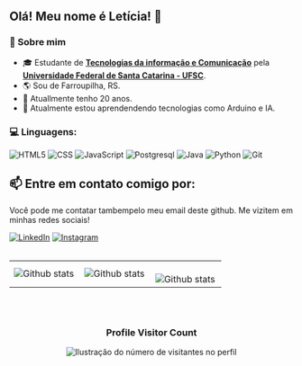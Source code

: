 ## Olá! Meu nome é <strong>Letícia</strong>! 👋
### :book:  Sobre mim
- 🎓 Estudante de <a target="_blank" href="https://tic.ufsc.br/"><strong>Tecnologias da informação e Comunicação</strong></a> pela <a href="https://ufsc.br/" target="_blank"><strong>Universidade Federal de Santa Catarina - UFSC</strong></a>.
- :earth_americas: Sou de Farroupilha, RS.
- :birthday: Atuallmente tenho 20 anos.
- 🌱 Atualmente estou aprendendendo tecnologias como Arduino e IA.
### :computer: Linguagens:
![HTML5](https://img.shields.io/badge/HTML5-E34F26?style=for-the-badge&logo=html5&logoColor=white)
![CSS](https://img.shields.io/badge/CSS3-1572B6?style=for-the-badge&logo=css3&logoColor=white)
![JavaScript](https://img.shields.io/badge/JavaScript-F7DF1E?style=for-the-badge&logo=javascript&logoColor=black)
![Postgresql](https://img.shields.io/badge/postgresql-4169e1?style=for-the-badge&logo=postgresql&logoColor=white)
![Java](https://img.shields.io/badge/Java-ED8B00?style=for-the-badge&logo=openjdk&logoColor=white)
![Python](https://img.shields.io/badge/python-3670A0?style=for-the-badge&logo=python&logoColor=ffdd54)
![Git](https://img.shields.io/badge/Git-E34F26?style=for-the-badge&logo=git&logoColor=white)

## 📫 Entre em contato comigo por:
Você pode me contatar tambempelo meu email deste github. Me vizitem em minhas redes sociais!

<a target="_blank" href="https://www.linkedin.com/in/let%C3%ADcia-torcheto-ramos-491b25178/" title="LinkedIn" target="_blank">
<img src="https://img.shields.io/badge/Linkedin-0077B5?style=for-the-badge&logo=linkedin&logoColor=white" alt="LinkedIn"/></a>

<a target="_blank" href="https://www.instagram.com/leti_torcheto/" title="Instagram" target="_blank">
<img src="https://img.shields.io/badge/Instagram-E4405F?style=for-the-badge&logo=instagram&logoColor=white" alt="Instagram"/></a>

<br>
<br>
<table>
  <tr>
    <td>
      <img
        align="left"
        src="https://github-readme-stats.vercel.app/api?username=LetiTorcheto&theme=dark&hide_border=false&include_all_commits=true&count_private=true"
        alt="Github stats"
      />
    </td>
    <td>
      <img
        align="left"
        src="https://github-readme-stats.vercel.app/api/top-langs/?username=LetiTorcheto&theme=dark&hide_border=false&include_all_commits=true&count_private=true&layout=compact"
        alt="Github stats"
      />
    </td>
    <td>
      <br />
      <img
        align="left"
        src="https://github-readme-streak-stats.herokuapp.com/?user=LetiTorcheto&theme=dark&hide_border=false"
        alt="Github stats"
      />
    </td>
  </tr>
</table>

<br>

<p align="center">
  <a target="_blank"
    href="https://github.com/ryo-ma/github-profile-trophy"
    title="repositório de troféus"
  >
    <img
      width="800
      src="https://github-profile-trophy.vercel.app/?username=LetiTorcheto&column=8&theme=darkhub&no-frame=true&no-bg=true"
    />
  </a>
</p>

<div align="center">
  <h3><b>Profile Visitor Count</b></h3>
</div>

<p align="center">
  <img
    src="https://profile-counter.glitch.me/LetiTorcheto/count.svg"
    alt="Ilustração do número de visitantes no perfil"
  />
</p>



